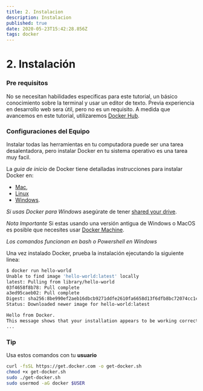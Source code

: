```yaml
---
title: 2. Instalacion
description: Instalacion
published: true
date: 2020-05-23T15:42:28.856Z
tags: docker
---
```


# 2. Instalación

	
### Pre requisitos
No se necesitan habilidades especificas para este tutorial, un básico conocimiento sobre la terminal y usar un editor de texto. Previa experiencia en desarrollo web sera útil, pero no es un requisito. A medida que avancemos en este tutorial, utilizaremos [Docker Hub](https://hub.docker.com/).

### Configuraciones del Equipo

Instalar todas las herramientas en tu computadora puede ser una tarea desalentadora, pero instalar Docker en tu sistema operativo es una tarea muy facil.

La *guia de inicio* de Docker tiene detalladas instrucciones para instalar Docker en:
- [Mac](https://docs.docker.com/docker-for-mac/), 
- [Linux](https://docs.docker.com/engine/installation/linux/) 
- [Windows](https://docs.docker.com/docker-for-windows/).

*Si usas Docker para Windows* asegúrate de tener [shared your drive](https://docs.docker.com/docker-for-windows/#shared-drives).

*Nota Importante* Si estas usando una versión antigua de Windows o MacOS es posible que necesites usar [Docker Machine](https://docs.docker.com/machine/overview/).

*Los comandos funcionan en  bash o Powershell en Windows*

Una vez instalado Docker, prueba la instalación ejecutando la siguiente linea:
```bash
$ docker run hello-world
Unable to find image 'hello-world:latest' locally
latest: Pulling from library/hello-world
03f4658f8b78: Pull complete
a3ed95caeb02: Pull complete
Digest: sha256:8be990ef2aeb16dbcb9271ddfe2610fa6658d13f6dfb8bc72074cc1ca36966a7
Status: Downloaded newer image for hello-world:latest

Hello from Docker.
This message shows that your installation appears to be working correctly.
...
```
### Tip

Usa estos comandos con tu **usuario**
```bash
curl -fsSL https://get.docker.com -o get-docker.sh
chmod +x get-docker.sh
sudo ./get-docker.sh
sudo usermod -aG docker $USER
```



